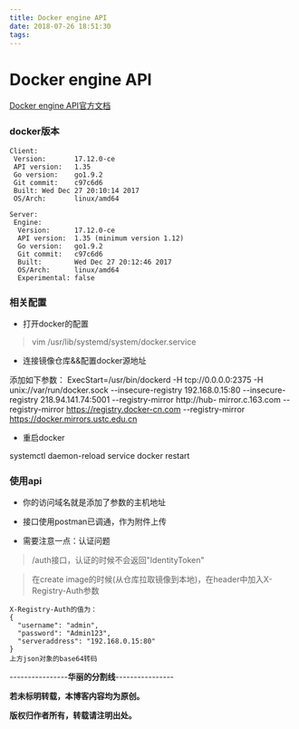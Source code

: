 ```yaml
---
title: Docker engine API
date: 2018-07-26 18:51:30
tags:
---
```

# Docker engine API
[Docker engine API官方文档](https://docs.docker.com/engine/api/v1.35/)
### docker版本

~~~
Client:
 Version:       17.12.0-ce
 API version:   1.35
 Go version:    go1.9.2
 Git commit:    c97c6d6
 Built: Wed Dec 27 20:10:14 2017
 OS/Arch:       linux/amd64

Server:
 Engine:
  Version:      17.12.0-ce
  API version:  1.35 (minimum version 1.12)
  Go version:   go1.9.2
  Git commit:   c97c6d6
  Built:        Wed Dec 27 20:12:46 2017
  OS/Arch:      linux/amd64
  Experimental: false
~~~

### 相关配置
- 打开docker的配置

> vim /usr/lib/systemd/system/docker.service

- 连接镜像仓库&&配置docker源地址

> 
添加如下参数：
ExecStart=/usr/bin/dockerd -H tcp://0.0.0.0:2375 -H unix://var/run/docker.sock --insecure-registry 192.168.0.15:80 --insecure-registry 218.94.141.74:5001 --registry-mirror http://hub-
mirror.c.163.com --registry-mirror https://registry.docker-cn.com --registry-mirror https://docker.mirrors.ustc.edu.cn

- 重启docker

>
systemctl daemon-reload 
service docker restart  

### 使用api

- 你的访问域名就是添加了参数的主机地址
  
- 接口使用postman已调通，作为附件上传

- 需要注意一点：认证问题

> /auth接口，认证的时候不会返回"IdentityToken"

> 在create image的时候(从仓库拉取镜像到本地)，在header中加入X-Registry-Auth参数

~~~
X-Registry-Auth的值为：
{
  "username": "admin",
  "password": "Admin123",
  "serveraddress": "192.168.0.15:80"
}
上方json对象的base64转码
~~~
----------------**华丽的分割线**----------------

**若未标明转载，本博客内容均为原创。**

**版权归作者所有，转载请注明出处。**